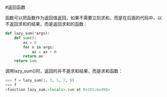 #返回函数

函数可以把函数作为返回值返回，如果不需要立刻求和，而是在后面的代码中，以不返回求和的结果，而是返回求和的函数：

```py
def lazy_sum(*args):
    def sum():
        ax = 0
        for n in args:
            ax = ax + n
        return ax
    return sum
```

调用lazy_sum()时，返回的并不是求和结果，而是求和函数：
```py
>>> f = lazy_sum(1, 3, 5, 7, 9)
>>> f
<function lazy_sum.<locals>.sum at 0x101c6ed90>
```